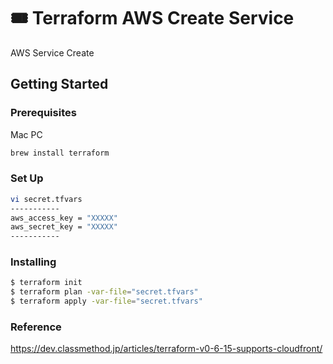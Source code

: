 # :tickets: Terraform AWS Create Service

AWS Service Create

## Getting Started

### Prerequisites

Mac PC

```bash
brew install terraform
```

### Set Up

```bash
vi secret.tfvars
-----------
aws_access_key = "XXXXX"
aws_secret_key = "XXXXX"
-----------
```

### Installing

```bash
$ terraform init
$ terraform plan -var-file="secret.tfvars"
$ terraform apply -var-file="secret.tfvars"
```

### Reference

https://dev.classmethod.jp/articles/terraform-v0-6-15-supports-cloudfront/
